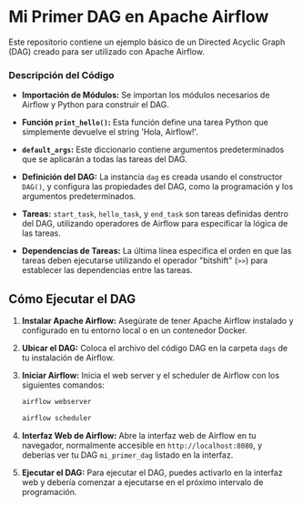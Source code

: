 
# Mi Primer DAG en Apache Airflow

Este repositorio contiene un ejemplo básico de un Directed Acyclic Graph (DAG) creado para ser utilizado con Apache Airflow.

### Descripción del Código

- **Importación de Módulos:** Se importan los módulos necesarios de Airflow y Python para construir el DAG.

- **Función `print_hello()`:** Esta función define una tarea Python que simplemente devuelve el string 'Hola, Airflow!'.

- **`default_args`:** Este diccionario contiene argumentos predeterminados que se aplicarán a todas las tareas del DAG.

- **Definición del DAG:** La instancia `dag` es creada usando el constructor `DAG()`, y configura las propiedades del DAG, como la programación y los argumentos predeterminados.

- **Tareas:** `start_task`, `hello_task`, y `end_task` son tareas definidas dentro del DAG, utilizando operadores de Airflow para especificar la lógica de las tareas.

- **Dependencias de Tareas:** La última línea especifica el orden en que las tareas deben ejecutarse utilizando el operador "bitshift" (`>>`) para establecer las dependencias entre las tareas.

## Cómo Ejecutar el DAG

1. **Instalar Apache Airflow:** Asegúrate de tener Apache Airflow instalado y configurado en tu entorno local o en un contenedor Docker.

2. **Ubicar el DAG:** Coloca el archivo del código DAG en la carpeta `dags` de tu instalación de Airflow.

3. **Iniciar Airflow:** Inicia el web server y el scheduler de Airflow con los siguientes comandos:
   ```bash
   airflow webserver
   ```
   ```bash
   airflow scheduler
   ```
   
4. **Interfaz Web de Airflow:** Abre la interfaz web de Airflow en tu navegador, normalmente accesible en `http://localhost:8080`, y deberías ver tu DAG `mi_primer_dag` listado en la interfaz.

5. **Ejecutar el DAG:** Para ejecutar el DAG, puedes activarlo en la interfaz web y debería comenzar a ejecutarse en el próximo intervalo de programación.
